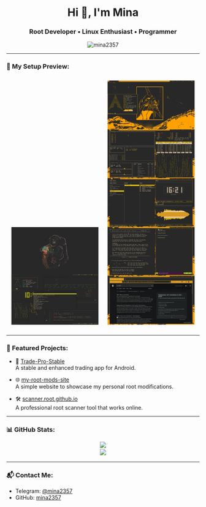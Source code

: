 <h1 align="center">Hi 👋, I'm Mina</h1>
<h3 align="center">Root Developer • Linux Enthusiast • Programmer</h3>

<p align="center">
  <img src="https://komarev.com/ghpvc/?username=mina2357&label=Profile%20views&color=blueviolet&style=flat" alt="mina2357" />
</p>

---

### 📸 My Setup Preview:

<p align="center">
  <img src="./Mina Roots 2.jpg" alt="My Setup 1" width="45%" style="margin: 10px;" />
  <img src="./Mina Roots .jpg" alt="My Setup 2" width="45%" style="margin: 10px;" />
</p>

---

### 🚀 Featured Projects:

- 🔧 [Trade-Pro-Stable](https://github.com/mina2357/Trade-Pro-Stable)  
  A stable and enhanced trading app for Android.

- 🌐 [my-root-mods-site](https://github.com/mina2357/my-root-mods-site)  
  A simple website to showcase my personal root modifications.

- 🛠️ [scanner.root.github.io](https://github.com/mina2357/scanner.root.github.io)  
  A professional root scanner tool that works online.

---

### 📊 GitHub Stats:

<p align="center">
  <img src="https://github-readme-stats.vercel.app/api?username=mina2357&show_icons=true&theme=tokyonight" />
  <br/>
  <img src="https://github-readme-stats.vercel.app/api/top-langs/?username=mina2357&layout=compact&theme=tokyonight" />
</p>

---

### 📬 Contact Me:

- Telegram: [@mina2357](https://t.me/mina2357)
- GitHub: [mina2357](https://github.com/mina2357)
